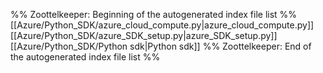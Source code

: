 %% Zoottelkeeper: Beginning of the autogenerated index file list  %%
 [[Azure/Python_SDK/azure_cloud_compute.py|azure_cloud_compute.py]]
 [[Azure/Python_SDK/azure_SDK_setup.py|azure_SDK_setup.py]]
 [[Azure/Python_SDK/Python sdk|Python sdk]]
%% Zoottelkeeper: End of the autogenerated index file list  %%
